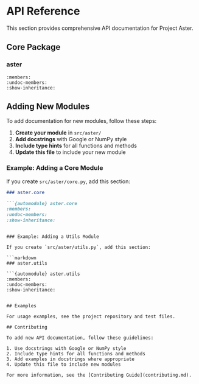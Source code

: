 # API Reference

This section provides comprehensive API documentation for Project Aster.

## Core Package

### aster

```{automodule} aster
:members:
:undoc-members:
:show-inheritance:
```

## Adding New Modules

To add documentation for new modules, follow these steps:

1. **Create your module** in `src/aster/`
2. **Add docstrings** with Google or NumPy style
3. **Include type hints** for all functions and methods
4. **Update this file** to include your new module

### Example: Adding a Core Module

If you create `src/aster/core.py`, add this section:

```markdown
### aster.core

```{automodule} aster.core
:members:
:undoc-members:
:show-inheritance:
```
```

### Example: Adding a Utils Module

If you create `src/aster/utils.py`, add this section:

```markdown
### aster.utils

```{automodule} aster.utils
:members:
:undoc-members:
:show-inheritance:
```
```

## Examples

For usage examples, see the project repository and test files.

## Contributing

To add new API documentation, follow these guidelines:

1. Use docstrings with Google or NumPy style
2. Include type hints for all functions and methods
3. Add examples in docstrings where appropriate
4. Update this file to include new modules

For more information, see the [Contributing Guide](contributing.md).
